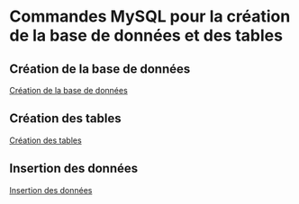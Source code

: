 # Commandes MySQL pour la création de la base de données et des tables

## Création de la base de données

[Création de la base de données](./Documents/create_database)

## Création des tables

[Création des tables](./Documents/create_tables)

## Insertion des données

[Insertion des données](./Documents/insert_data)

